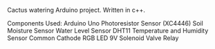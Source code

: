 Cactus watering Arduino project. Written in c++.

Components Used:
Arduino Uno
Photoresistor Sensor (XC4446)
Soil Moisture Sensor
Water Level Sensor
DHT11 Temperature and Humidity Sensor
Common Cathode RGB LED
9V Solenoid Valve
Relay